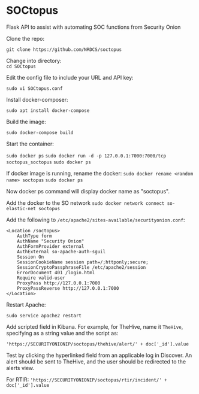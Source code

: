 # SOCtopus
Flask API to assist with automating SOC functions from Security Onion

Clone the repo:   

`git clone https://github.com/NRDCS/soctopus`

Change into directory:   
`cd SOCtopus`

Edit the config file to include your URL and API key:

`sudo vi SOCtopus.conf`

Install docker-composer:

``sudo apt install docker-compose``

Build the image:

``sudo docker-compose build``

Start the container:

``sudo docker ps``
``sudo docker run -d -p 127.0.0.1:7000:7000/tcp soctopus_soctopus``
``sudo docker ps``

If docker image is running, rename the docker:
``sudo docker rename <random name> soctopus``
``sudo docker ps``

Now docker ps command will display docker name as "soctopus".

Add the docker to the SO network
`sudo docker network connect so-elastic-net soctopus`

Add the following to `/etc/apache2/sites-available/securityonion.conf`:

````
<Location /soctopus>
	AuthType form
	AuthName "Security Onion"
	AuthFormProvider external
	AuthExternal so-apache-auth-sguil
	Session On
	SessionCookieName session path=/;httponly;secure;
	SessionCryptoPassphraseFile /etc/apache2/session
	ErrorDocument 401 /login.html
	Require valid-user
	ProxyPass http://127.0.0.1:7000
	ProxyPassReverse http://127.0.0.1:7000
</Location>

````

Restart Apache:

`sudo service apache2 restart`


Add scripted field in Kibana. For example, for TheHive, name it `TheHive`, specifying as a string value and the script as:

`'https://SECURITYONIONIP/soctopus/thehive/alert/' + doc['_id'].value`


Test by clicking the hyperlinked field from an applicable log in Discover.  An alert should be sent to TheHive, and the user should be redirected to the alerts view.

For RTIR:
``'https://SECURITYONIONIP/soctopus/rtir/incident/' + doc['_id'].value``
